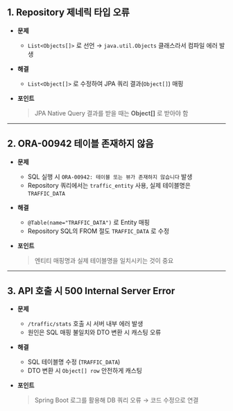## 1. Repository 제네릭 타입 오류
- **문제**  
  - `List<Objects[]>` 로 선언 → `java.util.Objects` 클래스라서 컴파일 에러 발생  

- **해결**  
  - `List<Object[]>` 로 수정하여 JPA 쿼리 결과(`Object[]`) 매핑  

- **포인트**  
  > JPA Native Query 결과를 받을 때는 **Object[]** 로 받아야 함  

---

## 2. ORA-00942 테이블 존재하지 않음
- **문제**  
  - SQL 실행 시 `ORA-00942: 테이블 또는 뷰가 존재하지 않습니다` 발생  
  - Repository 쿼리에서는 `traffic_entity` 사용, 실제 테이블명은 `TRAFFIC_DATA`  

- **해결**  
  - `@Table(name="TRAFFIC_DATA")` 로 Entity 매핑  
  - Repository SQL의 FROM 절도 `TRAFFIC_DATA` 로 수정  

- **포인트**  
  > 엔티티 매핑명과 실제 테이블명을 일치시키는 것이 중요  

---

## 3. API 호출 시 500 Internal Server Error
- **문제**  
  - `/traffic/stats` 호출 시 서버 내부 에러 발생  
  - 원인은 SQL 매핑 불일치와 DTO 변환 시 캐스팅 오류  

- **해결**  
  - SQL 테이블명 수정 (`TRAFFIC_DATA`)  
  - DTO 변환 시 `Object[] row` 안전하게 캐스팅  

- **포인트**  
  > Spring Boot 로그를 활용해 DB 쿼리 오류 → 코드 수정으로 연결  
